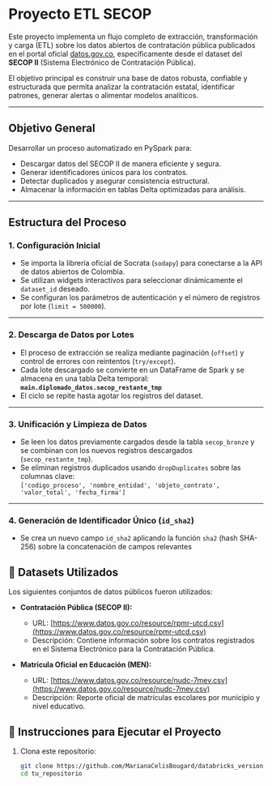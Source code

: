 #  Proyecto ETL SECOP

Este proyecto implementa un flujo completo de extracción, transformación y carga (ETL) sobre los datos abiertos de contratación pública publicados en el portal oficial [datos.gov.co](https://www.datos.gov.co), específicamente desde el dataset del **SECOP II** (Sistema Electrónico de Contratación Pública).

El objetivo principal es construir una base de datos robusta, confiable y estructurada que permita analizar la contratación estatal, identificar patrones, generar alertas o alimentar modelos analíticos.

---

##  Objetivo General

Desarrollar un proceso automatizado en PySpark para:

- Descargar datos del SECOP II de manera eficiente y segura.
- Generar identificadores únicos para los contratos.
- Detectar duplicados y asegurar consistencia estructural.
- Almacenar la información en tablas Delta optimizadas para análisis.

---

##  Estructura del Proceso

### 1.  Configuración Inicial

- Se importa la librería oficial de Socrata (`sodapy`) para conectarse a la API de datos abiertos de Colombia.
- Se utilizan widgets interactivos para seleccionar dinámicamente el `dataset_id` deseado.
- Se configuran los parámetros de autenticación y el número de registros por lote (`limit = 500000`).

---

### 2.  Descarga de Datos por Lotes

- El proceso de extracción se realiza mediante paginación (`offset`) y control de errores con reintentos (`try/except`).
- Cada lote descargado se convierte en un DataFrame de Spark y se almacena en una tabla Delta temporal:  
  **`main.diplomado_datos.secop_restante_tmp`**
- El ciclo se repite hasta agotar los registros del dataset.

---

### 3.  Unificación y Limpieza de Datos

- Se leen los datos previamente cargados desde la tabla `secop_bronze` y se combinan con los nuevos registros descargados (`secop_restante_tmp`).
- Se eliminan registros duplicados usando `dropDuplicates` sobre las columnas clave:  
  `['codigo_proceso', 'nombre_entidad', 'objeto_contrato', 'valor_total', 'fecha_firma']`

---

### 4.  Generación de Identificador Único (`id_sha2`)

- Se crea un nuevo campo `id_sha2` aplicando la función `sha2` (hash SHA-256) sobre la concatenación de campos relevantes

## 📂 Datasets Utilizados

Los siguientes conjuntos de datos públicos fueron utilizados:

- **Contratación Pública (SECOP II):**
  - URL: [https://www.datos.gov.co/resource/rpmr-utcd.csv](https://www.datos.gov.co/resource/rpmr-utcd.csv)
  - Descripción: Contiene información sobre los contratos registrados en el Sistema Electrónico para la Contratación Pública.

- **Matrícula Oficial en Educación (MEN):**
  - URL: [https://www.datos.gov.co/resource/nudc-7mev.csv](https://www.datos.gov.co/resource/nudc-7mev.csv)
  - Descripción: Reporte oficial de matrículas escolares por municipio y nivel educativo.


## 🚀 Instrucciones para Ejecutar el Proyecto

1. Clona este repositorio:
   ```bash
   git clone https://github.com/MarianaCelisBougard/databricks_versionfinal
   cd tu_repositorio
